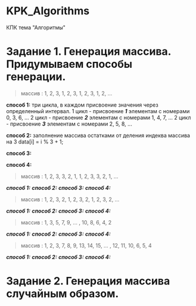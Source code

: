 # KPK_Algorithms
КПК тема "Алгоритмы"

#  Задание 1. Генерация массива. Придумываем способы генерации.

>массив : 1, 2, 3, 1, 2, 3, 1, 2, 3, 1, 2, ...

**способ 1:** три цикла, в каждом присвоение значения через определенный интервал. 
  1 цикл - присвоение ***1*** элементам с номерами 0, 3, 6, ...
  2 цикл - присвоение ***2*** элементам с номерами 1, 4, 7, ...
  2 цикл - присвоение ***3*** элементам с номерами 2, 5, 8, ...
  
**способ 2:** заполнение массива остатками от деления индеква массива на 3
  data[i] = i % 3 + 1;
  
**способ 3:**

**способ 4:**

>массив : 1, 2, 3, 3, 2, 1, 1, 2, 3, 3, 2, 1, ...

***способ 1:***
***способ 2:***
***способ 3:***
***способ 4:***

>массив : 1, 2, 3, 2, 1, 2, 3, 2, 1, 2, 3, 2, ...

***способ 1:***
***способ 2:***
***способ 3:***
***способ 4:***

>массив : 1, 3, 5, 7, 9,  ...  , 10, 8, 6, 4, 2

***способ 1:***
***способ 2:***
***способ 3:***
***способ 4:***

>массив : 1, 2, 3, 7, 8, 9, 13, 14, 15,  ...  , 12, 11, 10, 6, 5, 4

***способ 1:***
***способ 2:***
***способ 3:***
***способ 4:***


# Задание 2. Генерация массива случайным образом.

